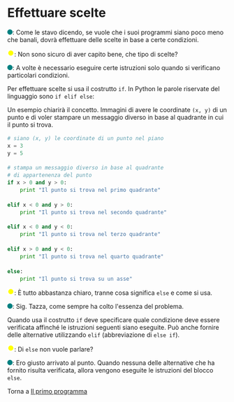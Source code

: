 # Effettuare scelte

![](../../images/people/tess.png): Come le stavo dicendo, se vuole che i suoi programmi
siano poco meno che banali, dovrà effettuare delle scelte in base a certe condizioni.

![](../../images/people/tazza.png): Non sono sicuro di aver capito bene,
che tipo di scelte?

![](../../images/people/tess.png): A volte è necessario eseguire certe
istruzioni solo quando si verificano particolari condizioni.

Per effettuare scelte si usa il costrutto `if`. In Python le parole
riservate del linguaggio sono `if elif else`:

Un esempio chiarirà il concetto. Immagini di avere le coordinate `(x, y)` di
un punto e di voler stampare un messaggio diverso in base al quadrante in cui
il punto si trova.

```py
# siano (x, y) le coordinate di un punto nel piano
x = 3
y = 5

# stampa un messaggio diverso in base al quadrante
# di appartenenza del punto
if x > 0 and y > 0:
    print "Il punto si trova nel primo quadrante"

elif x < 0 and y > 0:
    print "Il punto si trova nel secondo quadrante"

elif x < 0 and y < 0:
    print "Il punto si trova nel terzo quadrante"

elif x > 0 and y < 0:
    print "Il punto si trova nel quarto quadrante"

else:
    print "Il punto si trova su un asse"
```

![](../../images/people/tazza.png): &Egrave; tutto abbastanza chiaro, tranne cosa significa
`else` e come si usa.

![](../../images/people/tess.png): Sig. Tazza, come sempre ha colto l'essenza del problema.

Quando usa il costrutto `if` deve specificare quale condizione deve essere verificata
affinché le istruzioni seguenti siano eseguite. Può anche fornire delle alternative
utilizzando `elif` (abbreviazione di `else if`).

![](../../images/people/tazza.png): Di `else` non vuole parlare?

![](../../images/people/tess.png): Ero giusto arrivato al punto. Quando nessuna delle
alternative che ha fornito risulta verificata, allora vengono eseguite le istruzioni
del blocco `else`.

Torna a [Il primo programma](../summary.md)
